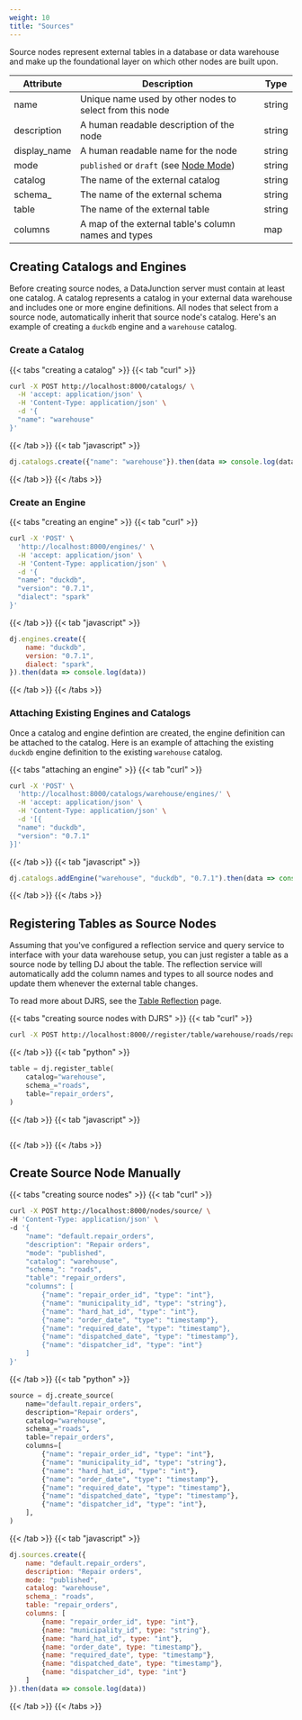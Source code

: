 ```yaml
---
weight: 10
title: "Sources"
---
```


Source nodes represent external tables in a database or data warehouse and make up the foundational layer on which other nodes
are built upon.

| Attribute    | Description                                                                                 | Type   |
|--------------|---------------------------------------------------------------------------------------------|--------|
| name         | Unique name used by other nodes to select from this node                                    | string |
| description  | A human readable description of the node                                                    | string |
| display_name | A human readable name for the node                                                          | string |
| mode         | `published` or `draft` (see [Node Mode](../../../dj-concepts/node-dependencies/#node-mode)) | string |
| catalog      | The name of the external catalog                                                            | string |
| schema_      | The name of the external schema                                                             | string |
| table        | The name of the external table                                                              | string |
| columns      | A map of the external table's column names and types                                        | map    |

## Creating Catalogs and Engines

Before creating source nodes, a DataJunction server must contain at least one catalog. A catalog represents a catalog in
your external data warehouse and includes one or more engine definitions. All nodes that select from a source node,
automatically inherit that source node's catalog. Here's an example of creating a `duckdb` engine and a `warehouse` catalog.

### Create a Catalog

{{< tabs "creating a catalog" >}}
{{< tab "curl" >}}
```sh
curl -X POST http://localhost:8000/catalogs/ \
  -H 'accept: application/json' \
  -H 'Content-Type: application/json' \
  -d '{
  "name": "warehouse"
}'
```
{{< /tab >}}
{{< tab "javascript" >}}
```js
dj.catalogs.create({"name": "warehouse"}).then(data => console.log(data))
```
{{< /tab >}}
{{< /tabs >}}

### Create an Engine

{{< tabs "creating an engine" >}}
{{< tab "curl" >}}
```sh
curl -X 'POST' \
  'http://localhost:8000/engines/' \
  -H 'accept: application/json' \
  -H 'Content-Type: application/json' \
  -d '{
  "name": "duckdb",
  "version": "0.7.1",
  "dialect": "spark"
}'
```
{{< /tab >}}
{{< tab "javascript" >}}
```js
dj.engines.create({
    name: "duckdb",
    version: "0.7.1",
    dialect: "spark",
}).then(data => console.log(data))
```
{{< /tab >}}
{{< /tabs >}}

### Attaching Existing Engines and Catalogs

Once a catalog and engine defintion are created, the engine definition can be attached to the catalog.
Here is an example of attaching the existing `duckdb` engine definition to the existing `warehouse` catalog.

{{< tabs "attaching an engine" >}}
{{< tab "curl" >}}
```sh
curl -X 'POST' \
  'http://localhost:8000/catalogs/warehouse/engines/' \
  -H 'accept: application/json' \
  -H 'Content-Type: application/json' \
  -d '[{
  "name": "duckdb",
  "version": "0.7.1"
}]'
```
{{< /tab >}}
{{< tab "javascript" >}}
```js
dj.catalogs.addEngine("warehouse", "duckdb", "0.7.1").then(data => console.log(data))
```
{{< /tab >}}
{{< /tabs >}}

## Registering Tables as Source Nodes

Assuming that you've configured a reflection service and query service to interface with your data 
warehouse setup, you can just register a table as a source node by telling DJ about the table. 
The reflection service will automatically add the column names and types to all source nodes and 
update them whenever the external table changes.

To read more about DJRS, see the [Table Reflection](../../../dj-concepts/table-reflection/) page.

{{< tabs "creating source nodes with DJRS" >}}
{{< tab "curl" >}}
```sh
curl -X POST http://localhost:8000//register/table/warehouse/roads/repair_orders/
```
{{< /tab >}}
{{< tab "python" >}}

```py
table = dj.register_table(
    catalog="warehouse",
    schema_="roads",
    table="repair_orders",
)
```
{{< /tab >}}
{{< tab "javascript" >}}
```js
```
{{< /tab >}}
{{< /tabs >}}

## Create Source Node Manually
{{< tabs "creating source nodes" >}}
{{< tab "curl" >}}
```sh
curl -X POST http://localhost:8000/nodes/source/ \
-H 'Content-Type: application/json' \
-d '{
    "name": "default.repair_orders",
    "description": "Repair orders",
    "mode": "published",
    "catalog": "warehouse",
    "schema_": "roads",
    "table": "repair_orders",
    "columns": [
        {"name": "repair_order_id", "type": "int"},
        {"name": "municipality_id", "type": "string"},
        {"name": "hard_hat_id", "type": "int"},
        {"name": "order_date", "type": "timestamp"},
        {"name": "required_date", "type": "timestamp"},
        {"name": "dispatched_date", "type": "timestamp"},
        {"name": "dispatcher_id", "type": "int"}
    ]
}'
```
{{< /tab >}}
{{< tab "python" >}}

```py
source = dj.create_source(
    name="default.repair_orders",
    description="Repair orders",
    catalog="warehouse",
    schema_="roads",
    table="repair_orders",
    columns=[
        {"name": "repair_order_id", "type": "int"},
        {"name": "municipality_id", "type": "string"},
        {"name": "hard_hat_id", "type": "int"},
        {"name": "order_date", "type": "timestamp"},
        {"name": "required_date", "type": "timestamp"},
        {"name": "dispatched_date", "type": "timestamp"},
        {"name": "dispatcher_id", "type": "int"},
    ],
)
```
{{< /tab >}}
{{< tab "javascript" >}}
```js
dj.sources.create({
    name: "default.repair_orders",
    description: "Repair orders",
    mode: "published",
    catalog: "warehouse",
    schema_: "roads",
    table: "repair_orders",
    columns: [
        {name: "repair_order_id", type: "int"},
        {name: "municipality_id", type: "string"},
        {name: "hard_hat_id", type: "int"},
        {name: "order_date", type: "timestamp"},
        {name: "required_date", type: "timestamp"},
        {name: "dispatched_date", type: "timestamp"},
        {name: "dispatcher_id", type: "int"}
    ]
}).then(data => console.log(data))
```
{{< /tab >}}
{{< /tabs >}}
